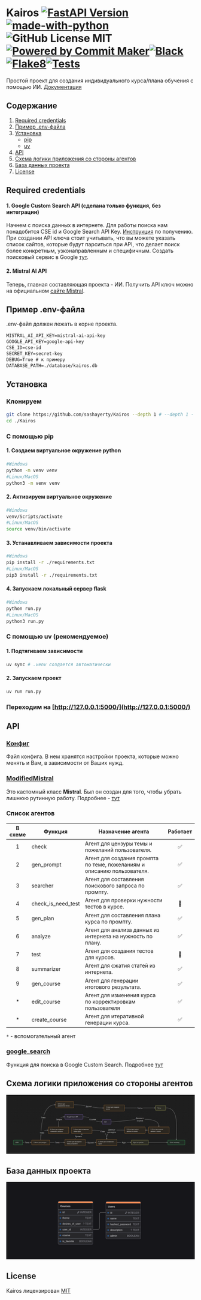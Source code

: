 # Kairos [![FastAPI Version](https://img.shields.io/badge/FastAPI-Ver-009485.svg)](https://github.com/sashayerty/kairos-fastapi) [![made-with-python](https://img.shields.io/badge/Made%20with-Flask-orange.svg)](https://flask.palletsprojects.com/en/stable/) ![GitHub License MIT](https://img.shields.io/badge/license-MIT-orange.svg) [![Powered by Commit Maker](https://shields.io/badge/Powered_by-Commit_Maker-orange)](https://github.com/Sashayerty/commit_maker)[![Black](https://github.com/Sashayerty/Kairos/actions/workflows/black.yml/badge.svg?branch=master&event=push)](https://github.com/Sashayerty/Kairos/actions/workflows/black.yml)[![Flake8](https://github.com/Sashayerty/Kairos/actions/workflows/flake8.yml/badge.svg?branch=master&event=push)](https://github.com/Sashayerty/Kairos/actions/workflows/flake8.yml)[![Tests](https://github.com/Sashayerty/Kairos/actions/workflows/tests.yml/badge.svg?branch=master&event=push)](https://github.com/Sashayerty/Kairos/actions/workflows/tests.yml)

Простой проект для создания индивидуального курса/плана обучения с помощью ИИ. [Документация](https://sashayerty.github.io/Kairos/)
<!-- Упор идет на то, что данные будут парситься из СТАТЕЙ. Это прописано в большинстве промптов. -->

## Содержание

1. [Required credentials](#required-credentials)
2. [Пример .env-файла](#пример-env-файла)
3. [Установка](#установка)
    * [pip](#с-помощью-pip)
    * [uv](#с-помощью-uv-рекомендуемое)
4. [API](#api)
5. [Схема логики приложения со стороны агентов](#схема-логики-приложения-со-стороны-агентов)
6. [База данных проекта](#база-данных-проекта)
7. [License](#license)

## Required credentials

#### 1. Google Custom Search API (сделана только функция, без интеграции)

Начнем с поиска данных в интернете. Для работы поиска нам понадобится CSE id и Google Search API Key. [Инструкция](https://developers.google.com/custom-search/v1/overview?hl=ru) по получению. При создании API ключа стоит учитывать, что вы можете указать список сайтов, которые будут парситься при API, что делает поиск более конкретным, узконаправленным и специфичным. Создать поисковый сервис в Google [тут](https://programmablesearchengine.google.com/controlpanel/all).

#### 2. Mistral AI API

Теперь, главная составляющая проекта - ИИ. Получить API ключ можно на официальном [сайте Mistral](https://console.mistral.ai/api-keys/).

## Пример .env-файла

.env-файл должен лежать в корне проекта.

```.env
MISTRAL_AI_API_KEY=mistral-ai-api-key
GOOGLE_API_KEY=google-api-key
CSE_ID=cse-id
SECRET_KEY=secret-key
DEBUG=True # к примеру
DATABASE_PATH=./database/kairos.db
```

## Установка

### Клонируем

```bash
git clone https://github.com/sashayerty/Kairos --depth 1 # --depth 1 - клонируем последний коммит
cd ./Kairos
```

### С помощью pip

#### 1. Создаем виртуальное окружение python

```bash
#Windows
python -m venv venv
#Linux/MacOS
python3 -m venv venv
```

#### 2. Активируем виртуальное окружение

```bash
#Windows
venv/Scripts/activate
#Linux/MacOS
source venv/bin/activate
```

#### 3. Устанавливаем зависимости проекта

```bash
#Windows
pip install -r ./requirements.txt
#Linux/MacOS
pip3 install -r ./requirements.txt
```

#### 4. Запускаем локальный сервер flask

```bash
#Windows
python run.py
#Linux/MacOS
python3 run.py
```

### С помощью uv (рекомендуемое)

#### 1. Подтягиваем зависимости

```bash
uv sync # .venv создается автоматически
```

#### 2. Запускаем проект

```bash
uv run run.py
```

### Переходим на [http://127.0.0.1:5000/](http://127.0.0.1:5000/)

## API

### [Конфиг](./app/config.py)

Файл конфига. В нем хранятся настройки проекта, которые можно менять и Вам, в зависимости от Ваших нужд.

### [ModifiedMistral](./app/mistral_ai_initializer/mistral_custom_class.py)

Это кастомный класс **Mistral**. Был он создан для того, чтобы убрать лишнюю рутинную работу. Подробнее - [тут](./app/mistral_ai_initializer/mistral_custom_class.py)

### Список агентов

|В схеме|Функция|Назначение агента|Работает|
| :-: | --- | --- | :-: |
|1|check|Агент для цензуры темы и пожеланий пользователя.|:white_check_mark:|
|2|gen_prompt|Агент для создания промпта по теме, пожеланиям и описанию пользователя.|:white_check_mark:|
|3|searcher|Агент для составления поискового запроса по промпту.|:white_check_mark:|
|4|check_is_need_test|Агент для проверки нужности тестов в курсе.|:bricks:|
|5|gen_plan|Агент для составления плана курса по промпту.|:white_check_mark:|
|6|analyze|Агент для анализа данных из интернета на нужность по плану.|:white_check_mark:|
|7|test|Агент для создания тестов для курсов.|:bricks:|
|8|summarizer|Агент для сжатия статей из интернета.|:white_check_mark:|
|9|gen_course|Агент для генерации итогового результата.|:white_check_mark:|
|*|edit_course|Агент для изменения курса по корректировкам пользователя|:white_check_mark:|
|*|create_course|Агент для итеративной генерации курса.|:white_check_mark:|

`*` - вспомогательный агент

### [google_search](./app/google_custom_search/search_function.py)

Функция для поиска в Google Custom Search. Подробнее [тут](#1-google-custom-search-api-сделана-только-функция-без-интеграции)

## Схема логики приложения со стороны агентов

![Логика](logic.png)

## База данных проекта

![База данных проекта](./kairos.png)

## License

Kairos лицензирован [MIT](./LICENSE)
